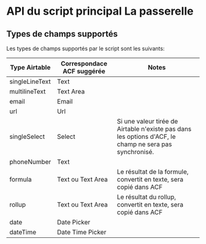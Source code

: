 # API du script principal La passerelle

## Types de champs supportés

Les types de champs supportés par le script sont les suivants:

|Type Airtable|Correspondace ACF suggérée|Notes|
|------------|------------|------------|
|singleLineText|Text||
|multilineText|Text Area||
|email|Email||
|url|Url||
|singleSelect|Select|Si une valeur tirée de Airtable n'existe pas dans les options d'ACF, le champ ne sera pas synchronisé.|
|phoneNumber|Text||
|formula|Text ou Text Area|Le résultat de la formule, convertit en texte, sera copié dans ACF|
|rollup|Text ou Text Area|Le résultat du rollup, convertit en texte, sera copié dans ACF|
|date|Date Picker||
|dateTime|Date Time Picker||
